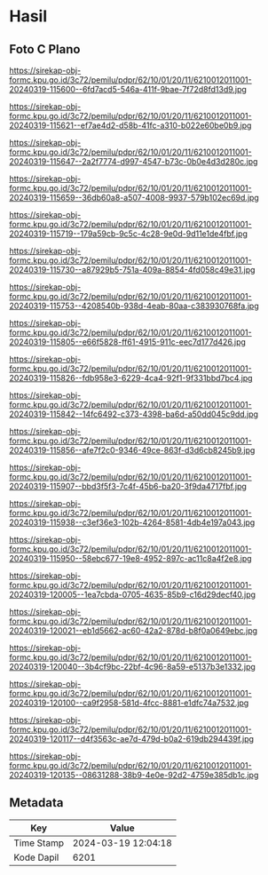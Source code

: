 # Hasil

## Foto C Plano

https://sirekap-obj-formc.kpu.go.id/3c72/pemilu/pdpr/62/10/01/20/11/6210012011001-20240319-115600--6fd7acd5-546a-411f-9bae-7f72d8fd13d9.jpg

https://sirekap-obj-formc.kpu.go.id/3c72/pemilu/pdpr/62/10/01/20/11/6210012011001-20240319-115621--ef7ae4d2-d58b-41fc-a310-b022e60be0b9.jpg

https://sirekap-obj-formc.kpu.go.id/3c72/pemilu/pdpr/62/10/01/20/11/6210012011001-20240319-115647--2a2f7774-d997-4547-b73c-0b0e4d3d280c.jpg

https://sirekap-obj-formc.kpu.go.id/3c72/pemilu/pdpr/62/10/01/20/11/6210012011001-20240319-115659--36db60a8-a507-4008-9937-579b102ec69d.jpg

https://sirekap-obj-formc.kpu.go.id/3c72/pemilu/pdpr/62/10/01/20/11/6210012011001-20240319-115719--179a59cb-9c5c-4c28-9e0d-9d11e1de4fbf.jpg

https://sirekap-obj-formc.kpu.go.id/3c72/pemilu/pdpr/62/10/01/20/11/6210012011001-20240319-115730--a87929b5-751a-409a-8854-4fd058c49e31.jpg

https://sirekap-obj-formc.kpu.go.id/3c72/pemilu/pdpr/62/10/01/20/11/6210012011001-20240319-115753--4208540b-938d-4eab-80aa-c383930768fa.jpg

https://sirekap-obj-formc.kpu.go.id/3c72/pemilu/pdpr/62/10/01/20/11/6210012011001-20240319-115805--e66f5828-ff61-4915-911c-eec7d177d426.jpg

https://sirekap-obj-formc.kpu.go.id/3c72/pemilu/pdpr/62/10/01/20/11/6210012011001-20240319-115826--fdb958e3-6229-4ca4-92f1-9f331bbd7bc4.jpg

https://sirekap-obj-formc.kpu.go.id/3c72/pemilu/pdpr/62/10/01/20/11/6210012011001-20240319-115842--14fc6492-c373-4398-ba6d-a50dd045c9dd.jpg

https://sirekap-obj-formc.kpu.go.id/3c72/pemilu/pdpr/62/10/01/20/11/6210012011001-20240319-115856--afe7f2c0-9346-49ce-863f-d3d6cb8245b9.jpg

https://sirekap-obj-formc.kpu.go.id/3c72/pemilu/pdpr/62/10/01/20/11/6210012011001-20240319-115907--bbd3f5f3-7c4f-45b6-ba20-3f9da4717fbf.jpg

https://sirekap-obj-formc.kpu.go.id/3c72/pemilu/pdpr/62/10/01/20/11/6210012011001-20240319-115938--c3ef36e3-102b-4264-8581-4db4e197a043.jpg

https://sirekap-obj-formc.kpu.go.id/3c72/pemilu/pdpr/62/10/01/20/11/6210012011001-20240319-115950--58ebc677-19e8-4952-897c-ac11c8a4f2e8.jpg

https://sirekap-obj-formc.kpu.go.id/3c72/pemilu/pdpr/62/10/01/20/11/6210012011001-20240319-120005--1ea7cbda-0705-4635-85b9-c16d29decf40.jpg

https://sirekap-obj-formc.kpu.go.id/3c72/pemilu/pdpr/62/10/01/20/11/6210012011001-20240319-120021--eb1d5662-ac60-42a2-878d-b8f0a0649ebc.jpg

https://sirekap-obj-formc.kpu.go.id/3c72/pemilu/pdpr/62/10/01/20/11/6210012011001-20240319-120040--3b4cf9bc-22bf-4c96-8a59-e5137b3e1332.jpg

https://sirekap-obj-formc.kpu.go.id/3c72/pemilu/pdpr/62/10/01/20/11/6210012011001-20240319-120100--ca9f2958-581d-4fcc-8881-e1dfc74a7532.jpg

https://sirekap-obj-formc.kpu.go.id/3c72/pemilu/pdpr/62/10/01/20/11/6210012011001-20240319-120117--d4f3563c-ae7d-479d-b0a2-619db294439f.jpg

https://sirekap-obj-formc.kpu.go.id/3c72/pemilu/pdpr/62/10/01/20/11/6210012011001-20240319-120135--08631288-38b9-4e0e-92d2-4759e385db1c.jpg


## Metadata

| Key        | Value               |
| ---------- | ------------------- |
| Time Stamp | 2024-03-19 12:04:18 |
| Kode Dapil | 6201                |



